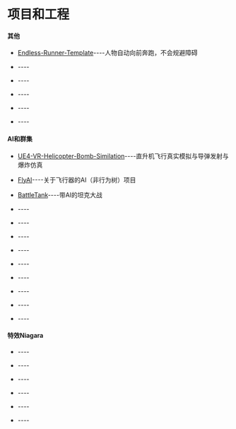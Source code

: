 # 项目和工程

#### 其他

* [Endless-Runner-Template](https://github.com/all-in-one-unreal/Endless-Runner-Template)----人物自动向前奔跑，不会规避障碍

* []()----

* []()----

* []()----

* []()----

* []()----

#### AI和群集

* [UE4-VR-Helicopter-Bomb-Similation](https://github.com/all-in-one-unreal/UE4-VR-Helicopter-Bomb-Similation)----直升机飞行真实模拟与导弹发射与爆炸仿真

* [FlyAI](https://github.com/all-in-one-unreal/FlyAI)----关于飞行器的AI（非行为树）项目

* [BattleTank](https://github.com/all-in-one-unreal/BattleTank)----带AI的坦克大战

* []()----

* []()----

* []()----

* []()----

* []()----

* []()----

* []()----

* []()----

* []()----

#### 特效Niagara

* []()----

* []()----

* []()----

* []()----

* []()----

* []()----
